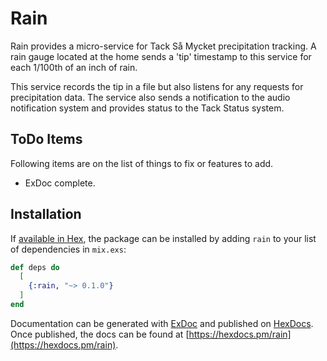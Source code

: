 # Rain

Rain provides a micro-service for Tack Så Mycket precipitation tracking.
A rain gauge located at the home sends a 'tip' timestamp to this service
for each 1/100th of an inch of rain.

This service records the tip in a file but also listens for any requests for
precipitation data. The service also sends a notification to the audio
notification system and provides status to the Tack Status system.

## ToDo Items

Following items are on the list of things to fix or features to add.

  - ExDoc complete.

## Installation

If [available in Hex](https://hex.pm/docs/publish), the package can be installed
by adding `rain` to your list of dependencies in `mix.exs`:

```elixir
def deps do
  [
    {:rain, "~> 0.1.0"}
  ]
end
```

Documentation can be generated with [ExDoc](https://github.com/elixir-lang/ex_doc)
and published on [HexDocs](https://hexdocs.pm). Once published, the docs can
be found at [https://hexdocs.pm/rain](https://hexdocs.pm/rain).
